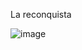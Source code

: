 La reconquista

![image](https://github.com/Lord-Pipoudou/Git_course_Fork_examples/assets/159522917/b16ba1ab-729e-477b-a42b-cde1abc6beb2)
